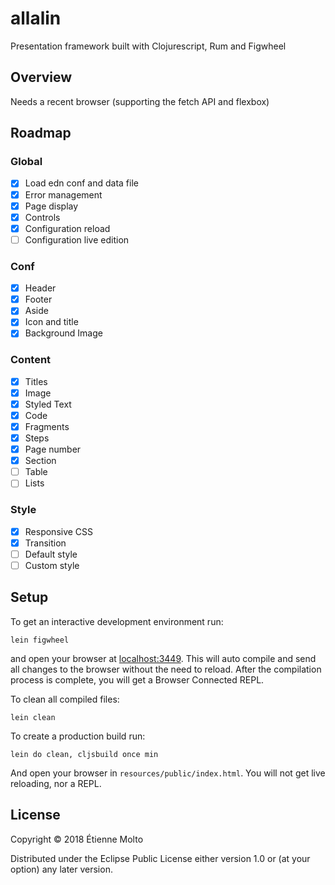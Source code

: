 # allalin

Presentation framework built with Clojurescript, Rum and Figwheel

## Overview

Needs a recent browser (supporting the fetch API and flexbox)

## Roadmap

### Global
- [x] Load edn conf and data file
- [x] Error management
- [X] Page display
- [x] Controls
- [x] Configuration reload
- [ ] Configuration live edition

### Conf
- [x] Header
- [x] Footer
- [x] Aside
- [x] Icon and title
- [x] Background Image

### Content
- [x] Titles
- [x] Image
- [x] Styled Text
- [x] Code
- [x] Fragments
- [x] Steps
- [x] Page number
- [x] Section
- [ ] Table
- [ ] Lists

### Style
- [x] Responsive CSS
- [x] Transition
- [ ] Default style
- [ ] Custom style

## Setup

To get an interactive development environment run:

    lein figwheel

and open your browser at [localhost:3449](http://localhost:3449/).
This will auto compile and send all changes to the browser without the
need to reload. After the compilation process is complete, you will
get a Browser Connected REPL.

To clean all compiled files:

    lein clean

To create a production build run:

    lein do clean, cljsbuild once min

And open your browser in `resources/public/index.html`. You will not
get live reloading, nor a REPL. 

## License

Copyright © 2018 Étienne Molto

Distributed under the Eclipse Public License either version 1.0 or (at your option) any later version.
